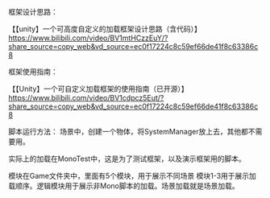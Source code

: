 框架设计思路：

【【unity】一个可高度自定义的加载框架设计思路（含代码）】 https://www.bilibili.com/video/BV1mtHCzzEuY/?share_source=copy_web&vd_source=ec0f17224c8c59ef66de41f8c63386c8

框架使用指南：

【【Unity】一个可自定义加载框架的使用指南（已开源）】 https://www.bilibili.com/video/BV1cdpcz5Eut/?share_source=copy_web&vd_source=ec0f17224c8c59ef66de41f8c63386c8

脚本运行方法：
场景中，创建一个物体，将SystemManager放上去，其他都不需要用。

实际上的加载在MonoTest中，这是为了测试框架，以及演示框架用的脚本。

模块在Game文件夹中，里面有5个模块，用于展示不同场景 模块1-3用于展示加载顺序。逻辑模块用于展示非Mono脚本的加载。场景加载就是场景加载。
